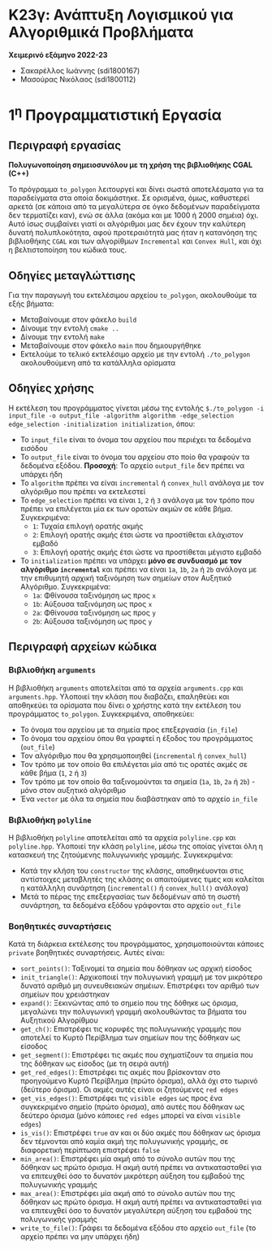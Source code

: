 # Κ23γ: Ανάπτυξη Λογισμικού για Αλγοριθμικά Προβλήματα

**Χειμερινό εξάμηνο 2022-23**
- Σακαρέλλος Ιωάννης (sdi1800167)
- Μασούρας Νικόλαος (sdi1800112)

# 1<sup>η</sup> Προγραμματιστική Εργασία

## Περιγραφή εργασίας

**Πολυγωνοποίηση σημειοσυνόλου με τη χρήση της βιβλιοθήκης CGAL (C++)**

Το πρόγραμμα `to_polygon` λειτουργεί και δίνει σωστά αποτελέσματα για τα παραδείγματα στα οποία δοκιμάστηκε. Σε ορισμένα, όμως, καθυστερεί αρκετά (σε κάποια από τα μεγαλύτερα σε όγκο δεδομένων παραδείγματα δεν τερματίζει καν), ενώ σε άλλα (ακόμα και με 1000 ή 2000 σημέια) όχι. Αυτό ίσως συμβαίνει γιατί οι αλγόριθμοι μας δεν έχουν την καλύτερη δυνατή πολυπλοκότητα, αφού προτεραιότητά μας ήταν η κατανόηση της βιβλιοθήκης `CGAL` και των αλγορίθμων `Incremental` και `Convex Hull`, και όχι η βελτιστοποίηση του κώδικά τους.

## Οδηγίες μεταγλώττισης

Για την παραγωγή του εκτελέσιμου αρχείου `to_polygon`, ακολουθούμε τα εξής βήματα:
- Μεταβαίνουμε στον φάκελο `build`
- Δίνουμε την εντολή `cmake ..`
- Δίνουμε την εντολή `make`
- Μεταβαίνουμε στον φάκελο `main` που δημιουργήθηκε
- Εκτελούμε το τελικό εκτελέσιμο αρχείο με την εντολή `./to_polygon` ακολουθούμενη από τα κατάλληλα ορίσματα

## Οδηγίες χρήσης

Η εκτέλεση του προγράμματος γίνεται μέσω της εντολής `$./to_polygon -i input_file -o output_file -algorithm algorithm -edge_selection edge_selection -initialization initialization`, όπου:
- Το `input_file` είναι το όνομα του αρχείου που περιέχει τα δεδομένα εισόδου
- Το `output_file` είναι το όνομα του αρχείου στο ποίο θα γραφούν τα δεδομένα εξόδου. **Προσοχή**: Το αρχείο `output_file` δεν πρέπει να υπάρχει ήδη
- Το `algorithm` πρέπει να είναι `incremental` ή `convex_hull` ανάλογα με τον αλγόριθμο που πρέπει να εκτελεστεί
- Το `edge_selection` πρέπει να είναι `1`, `2` ή `3` ανάλογα με τον τρόπο που πρέπει να επιλέγεται μία εκ των ορατών ακμών σε κάθε βήμα. Συγκεκριμένα:
    - `1`: Τυχαία επιλογή ορατής ακμής
    - `2`: Επιλογή ορατής ακμής έτσι ώστε να προστίθεται ελάχιστον εμβαδό
    - `3`: Επιλογή ορατής ακμής έτσι ώστε να προστίθεται μέγιστο εμβαδό
- Το `initialization` πρέπει να υπάρχει **μόνο σε συνδυασμό με τον αλγόριθμο `incremental`** και πρέπει να είναι `1a`, `1b`, `2a` ή `2b` ανάλογα με την επιθυμητή αρχική ταξινόμηση των σημείων στον Αυξητικό Αλγόριθμο. Συγκεκριμένα:
    - `1a`: Φθίνουσα ταξινόμηση ως προς `x`
    - `1b`: Αύξουσα ταξινόμηση ως προς `x`
    - `2a`: Φθίνουσα ταξινόμηση ως προς `y`
    - `2b`: Αύξουσα ταξινόμηση ως προς `y`

## Περιγραφή αρχείων κώδικα

### Βιβλιοθήκη `arguments`

Η βιβλιοθήκη `arguments` αποτελείται από τα αρχεία `arguments.cpp` και `arguments.hpp`. Υλοποιεί την κλάση που διαβάζει, επαληθεύει και αποθηκεύει τα ορίσματα που δίνει ο χρήστης κατά την εκτέλεση του προγράμματος `to_polygon`. Συγκεκριμένα, αποθηκεύει:
- Το όνομα του αρχείου με τα σημεία προς επεξεργασία (`in_file`)
- Το όνομα του αρχείου όπου θα γραφτεί η έξοδος του προγράμματος (`out_file`)
- Τον αλγόριθμο που θα χρησιμοποιηθεί (`incremental` ή `convex_hull`)
- Τον τρόπο με τον οποίο θα επιλέγεται μία από τις ορατές ακμές σε κάθε βήμα (`1`, `2` ή `3`)
- Τον τρόπο με τον οποίο θα ταξινομούνται τα σημεία (`1a`, `1b`, `2a` ή `2b`) - μόνο στον αυξητικό αλγόριθμο
- Ένα `vector` με όλα τα σημεία που διαβάστηκαν από το αρχείο `in_file`

### Βιβλιοθήκη `polyline`

Η βιβλιοθήκη `polyline` αποτελείται από τα αρχεία `polyline.cpp` και `polyline.hpp`. Υλοποιεί την κλάση `polyline`, μέσω της οποίας γίνεται όλη η κατασκευή της ζητούμενης πολυγωνικής γραμμής. Συγκεκριμένα:
- Κατά την κλήση του `constructor` της κλάσης, αποθηκέυονται στις αντίστοιχες μεταβλητές της κλάσης οι απαιτούμενες τιμες και καλείται η κατάλληλη συνάρτηση (`incremental()` ή `convex_hull()` ανάλογα)
- Μετά το πέρας της επεξεργασίας των δεδομένων από τη σωστή συνάρτηση, τα δεδομένα εξόδου γράφονται στο αρχείο `out_file`

### Βοηθητικές συναρτήσεις

Κατά τη διάρκεια εκτέλεσης του προγράμματος, χρησιμοποιούνται κάποιες `private` βοηθητικές συναρτήσεις. Αυτές είναι:
- `sort_points()`: Ταξινομεί τα σημεία που δόθηκαν ως αρχική είσοδος
- `init_triangle()`: Αρχικοποιεί την πολυγωνική γραμμή με τον μικρότερο δυνατό αριθμό μη συνευθειακών σημέιων. Επιστρέφει τον αριθμό των σημείων που χρειάστηκαν
- `expand()`: Ξεκινώντας από το σημείο που της δόθηκε ως όρισμα, μεγαλώνει την πολυγωνική γραμμή ακολουθώντας τα βήματα του Αυξητικού Αλγορίθμου
- `get_ch()`: Επιστρέφει τις κορυφές της πολυγωνικής γραμμής που αποτελεί το Κυρτό Περίβλημα των σημείων που της δόθηκαν ως είσοδος
- `get_segment()`: Επιστρέφει τις ακμές που σχηματίζουν τα σημεία που της δόθηκαν ως είσοδος (με τη σειρά αυτή)
- `get_red_edges()`: Επιστρέφει τις ακμές που βρίσκονταν στο προηγούμενο Κυρτό Περίβλημα (πρώτο όρισμα), αλλά όχι στο τωρινό (δεύτερο όρισμα). Οι ακμές αυτές είναι οι ζητούμενες `red edges`
- `get_vis_edges()`: Επιστρέφει τις `visible edges` ως προς ένα συγκεκριμένο σημείο (πρώτο όρισμα), από αυτές που δόθηκαν ως δεύτερο όρισμα (μόνο κάποιες `red edges` μπορεί να είναι `visible edges`)
- `is_vis()`: Επιστρέφει `true` αν και οι δύο ακμές που δόθηκαν ως όρισμα δεν τέμνονται από καμία ακμή της πολυγωνικής γραμμής, σε διαφορετική περίπτωση επιστρέφει `false`
- `min_area()`: Επιστρέφει μία ακμή από το σύνολο αυτών που της δόθηκαν ως πρώτο όρισμα. Η ακμή αυτή πρέπει να αντικατασταθεί για να επιτευχθεί όσο το δυνατόν μικρότερη αύξηση του εμβαδού της πολυγωνικής γραμμής
- `max_area()`: Επιστρέφει μία ακμή από το σύνολο αυτών που της δόθηκαν ως πρώτο όρισμα. Η ακμή αυτή πρέπει να αντικατασταθεί για να επιτευχθεί όσο το δυνατόν μεγαλύτερη αύξηση του εμβαδού της πολυγωνικής γραμμής
- `write_to_file()`: Γράφει τα δεδομένα εξόδου στο αρχείο `out_file` (το αρχείο πρέπει να μην υπάρχει ήδη)
